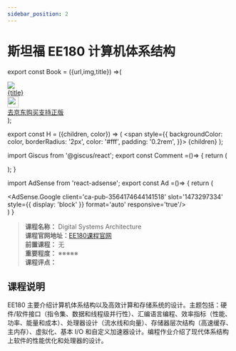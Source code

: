 ```yaml
---
sidebar_position: 2
---
```


# 斯坦福 EE180 计算机体系结构

export const Book = ({url,img,title}) =>(
<div class="bookitem">
  <a href={url} target="_blank" class="book-content">
    <div class="book-img">
      <img src={img} />
    </div>
    <div class="book-detail">
      <div class="book-title">{title}</div>
      <div class="boook-desc">
        <img width="25" height="25" src="https://hackweek-1251009918.cos.ap-shanghai.myqcloud.com/hackway/cs/jd.svg" />
        <div class="book-jd">去京东购买支持正版</div>
      </div>
    </div>
  </a>
  </div> 
);

export const H = ({children, color}) => (
  <span
    style={{
      backgroundColor: color,
      borderRadius: '2px',
      color: '#fff',
      padding: '0.2rem',
    }}>
    {children}
  </span>
);

import Giscus from '@giscus/react';
export const Comment =()=> {
  return (
   <div className="comments-container">
      <Giscus
        src="https://giscus.app/client.js"
        id="comments"
        repo="lidongyx/hackwaydoc"
        repoId="R_kgDOHUMOyA"
        category="Announcements"
        categoryId="DIC_kwDOHUMOyM4CPCtD"
        mapping="title"
        reactionsEnabled="1"
        emitMetadata="0"
        inputPosition="top"
        theme="light"
        lang="zh-CN"
        crossorigin="anonymous"
      />
    </div>
  );
}

import AdSense from 'react-adsense';
export const Ad =()=> {
  return (
    <div className="ad-container">
      <AdSense.Google
        client='ca-pub-3564174644141518'
        slot='1473297334'
        style={{ display: 'block' }}
        format='auto'
        responsive='true'/>
    </div>
  )
}


>**课程名称：** Digital Systems Architecture    
**课程官网地址：**[EE180课程官网](http://web.stanford.edu/class/ee180/)    
**前置课程：** 无  
**重要程度：** ※※※※※  
**课程评点：** 

## 课程说明
EE180 主要介绍计算机体系结构以及高效计算和存储系统的设计。主题包括：硬件/软件接口（指令集、数据和线程级并行性）、汇编语言编程、效率指标（性能、功率、能量和成本）、处理器设计（流水线和向量）、存储器层次结构（高速缓存、主内存）、虚拟化、基本 I/O 和自定义加速器设计。编程作业介绍了现代体系结构上软件的性能优化和处理器的设计。


<Comment></Comment>
